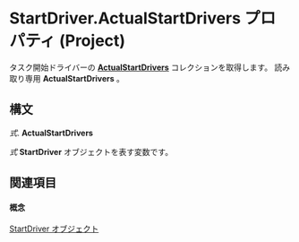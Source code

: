 
# StartDriver.ActualStartDrivers プロパティ (Project)

タスク開始ドライバーの **[ActualStartDrivers](b9a76aed-576f-e7df-3884-c8d3fcecf210.md)** コレクションを取得します。 読み取り専用 **ActualStartDrivers** 。


## 構文

 _式_. **ActualStartDrivers**

 _式_ **StartDriver** オブジェクトを表す変数です。


## 関連項目


#### 概念


[StartDriver オブジェクト](4df2c386-a31e-faea-e286-d510f11cca57.md)